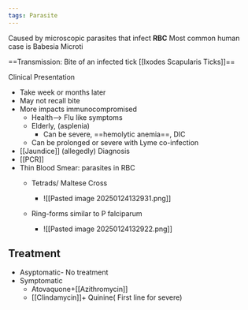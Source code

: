 ```yaml
---
tags: Parasite
---
```

Caused by microscopic parasites that infect **RBC**
Most common human case is Babesia Microti

==Transmission: Bite of an infected tick [[Ixodes Scapularis Ticks]]== 


Clinical Presentation
- Take week or months later
- May not recall bite
- More impacts immunocompromised
	- Health--> Flu like symptoms
	- Elderly, (asplenia)
		- Can be severe, ==hemolytic anemia==, DIC
	- Can be prolonged or severe with Lyme co-infection
- [[Jaundice]] (allegedly)
Diagnosis
- [[PCR]]
- Thin Blood Smear: parasites in RBC
	- Tetrads/ Maltese Cross
		- ![[Pasted image 20250124132931.png]] 
 
	- Ring-forms similar to P falciparum
		- ![[Pasted image 20250124132922.png]]

## Treatment
- Asyptomatic- No treatment
- Symptomatic
	- Atovaquone+[[Azithromycin]]
	- [[Clindamycin]]+ Quinine( First line for severe)
 
